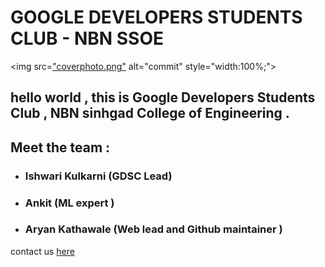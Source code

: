 # GOOGLE DEVELOPERS STUDENTS CLUB - NBN SSOE

<img src=["coverphoto.png"](https://raw.githubusercontent.com/GDSC-NBNSSOE/.github/master/profile/coverphoto.png) alt="commit" style="width:100%;">


<h2> hello world , this is Google Developers Students Club , NBN sinhgad College of Engineering . </h2>

## Meet the team : 
- ### Ishwari Kulkarni (GDSC Lead) 
- ### Ankit (ML expert )
- ### Aryan Kathawale (Web lead and Github maintainer )




contact us [here](https://linktr.ee/nbnssoe)







